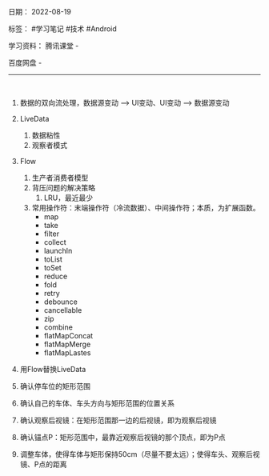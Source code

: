 日期： 2022-08-19

标签： #学习笔记 #技术 #Android 

学习资料： 
腾讯课堂 - 

百度网盘 - 

---
<br>

1. 数据的双向流处理，数据源变动 --> UI变动、UI变动 --> 数据源变动
2. LiveData
	1. 数据粘性
	2. 观察者模式
3. Flow
	1. 生产者消费者模型
	2. 背压问题的解决策略
		1. LRU，最近最少
	3. 常用操作符：末端操作符（冷流数据）、中间操作符；本质，为扩展函数。
		- map
		- take
		- filter
		- collect
		- launchIn
		- toList
		- toSet
		- reduce
		- fold
		- retry
		- debounce
		- cancellable
		- zip
		- combine
		- flatMapConcat
		- flatMapMerge
		- flatMapLastes
4. 用Flow替换LiveData

1. 确认停车位的矩形范围
2. 确认自己的车体、车头方向与矩形范围的位置关系
3. 确认观察后视镜：在矩形范围那一边的后视镜，即为观察后视镜
4. 确认锚点P：矩形范围中，最靠近观察后视镜的那个顶点，即为P点
5. 调整车体，使得车体与矩形保持50cm（尽量不要太远）；使得车头、观察后视镜、P点的距离